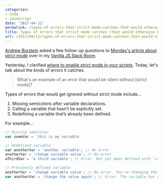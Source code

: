 ```yaml
---
categories:
- Code
- JavaScript
date: '2017-04-12'
permalink: /types-of-errors-that-strict-mode-catches-that-would-otherwise-be-ignored/
title: Types of errors that strict mode catches (that would otherwise be ignored)
url: /2017/04/12/types-of-errors-that-strict-mode-catches-that-would-otherwise-be-ignored
---
```


[Andrew Borstein](http://andrewborstein.com) asked a few follow-up questions to [Monday's article about strict mode](/javascript-strict-mode-and-why-you-should-always-use-it/) over in my [Vanilla JS Slack Room](/vanilla-js-guidebook/).

Yesterday, I clarified [where to enable strict mode in your scripts](/where-to-activate-strict-mode-in-your-scripts/). Today, let's talk about the kinds of errors it catches.

> What's an example of an error that would be silent without [strict mode]?

Types of errors that would get ignored without strict mode include...

1. Missing semicolons after variable declarations.
2. Calling a variable that hasn’t be explicitly set.
3. Redefining a variable that’s already been defined.

For example...

```javascript
// Missing semicolon
var someVar = 'this is my variable'

// Undefined variable
var anotherVar = 'another variable'; // No error
anotherVar = 'change variable value'; // No error
aThirdVar = 'a third variable'; // Error. Not yet been defined with `var`

// Previously defined variable
anotherVar = 'change variable value'; // No error. You're changing the value of a previously set variable
var anotherVar = 'change the value again'; // Error. The variable has already been set, so you should leave off the `var`, which implies it's a new variable
```